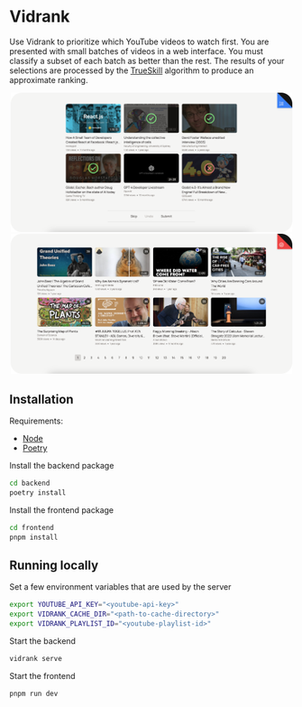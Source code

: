 # Vidrank

Use Vidrank to prioritize which YouTube videos to watch first. You are presented with small batches of videos in a web interface. You must classify a subset of each batch as better than the rest. The results of your selections are processed by the [TrueSkill](https://www.microsoft.com/en-us/research/project/trueskill-ranking-system/) algorithm to produce an approximate ranking.

<div align="center">
    <img src="assets/main.png" width=500>
    <img src="assets/ratings.png" width=500>
</div>

## Installation

Requirements:

- [Node](https://nodejs.org/en/download)
- [Poetry](https://python-poetry.org/)

Install the backend package

```bash
cd backend
poetry install
```

Install the frontend package

```bash
cd frontend
pnpm install
```

## Running locally

Set a few environment variables that are used by the server

```bash
export YOUTUBE_API_KEY="<youtube-api-key>"
export VIDRANK_CACHE_DIR="<path-to-cache-directory>"
export VIDRANK_PLAYLIST_ID="<youtube-playlist-id>"
```

Start the backend

```bash
vidrank serve
```

Start the frontend

```bash
pnpm run dev
```
